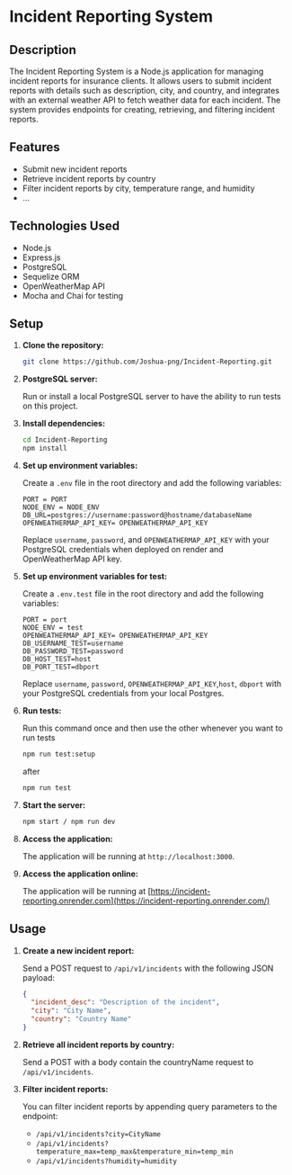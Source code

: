 # Incident Reporting System

## Description

The Incident Reporting System is a Node.js application for managing incident reports for insurance clients. It allows users to submit incident reports with details such as description, city, and country, and integrates with an external weather API to fetch weather data for each incident. The system provides endpoints for creating, retrieving, and filtering incident reports.

## Features

- Submit new incident reports
- Retrieve incident reports by country
- Filter incident reports by city, temperature range, and humidity
- ...

## Technologies Used

- Node.js
- Express.js
- PostgreSQL
- Sequelize ORM
- OpenWeatherMap API
- Mocha and Chai for testing

## Setup

1. **Clone the repository:**

   ```bash
   git clone https://github.com/Joshua-png/Incident-Reporting.git
   ```

2. **PostgreSQL server:**

   Run or install a local PostgreSQL server to have the ability to run tests on this project.

3. **Install dependencies:**

   ```bash
   cd Incident-Reporting
   npm install
   ```

4. **Set up environment variables:**

   Create a `.env` file in the root directory and add the following variables:

   ```
   PORT = PORT
   NODE_ENV = NODE_ENV
   DB_URL=postgres://username:password@hostname/databaseName
   OPENWEATHERMAP_API_KEY= OPENWEATHERMAP_API_KEY
   ```

   Replace `username`, `password`, and `OPENWEATHERMAP_API_KEY` with your PostgreSQL credentials when deployed on render and OpenWeatherMap API key.

5. **Set up environment variables for test:**

   Create a `.env.test` file in the root directory and add the following variables:

   ```
   PORT = port
   NODE_ENV = test
   OPENWEATHERMAP_API_KEY= OPENWEATHERMAP_API_KEY
   DB_USERNAME_TEST=username
   DB_PASSWORD_TEST=password
   DB_HOST_TEST=host
   DB_PORT_TEST=dbport
   ```

   Replace `username`, `password`,  `OPENWEATHERMAP_API_KEY`,`host`, `dbport` with your PostgreSQL credentials from your local Postgres.

6. **Run tests:**

    Run this command once and then use the other whenever you want to run tests

   ```bash
   npm run test:setup
   ```

   after
   ```bash
   npm run test
   ```

7. **Start the server:**

   ```bash
   npm start / npm run dev
   ```

8. **Access the application:**

   The application will be running at `http://localhost:3000`.

9. **Access the application online:**

   The application will be running at  [https://incident-reporting.onrender.com](https://incident-reporting.onrender.com/)
   

## Usage

1. **Create a new incident report:**

   Send a POST request to `/api/v1/incidents` with the following JSON payload:

   ```json
   {
     "incident_desc": "Description of the incident",
     "city": "City Name",
     "country": "Country Name"
   }
   ```

2. **Retrieve all incident reports by country:**

   Send a POST with a body contain the countryName request to `/api/v1/incidents`.

3. **Filter incident reports:**

   You can filter incident reports by appending query parameters to the endpoint:

   - `/api/v1/incidents?city=CityName`
   - `/api/v1/incidents?temperature_max=temp_max&temperature_min=temp_min`
   - `/api/v1/incidents?humidity=humidity`


